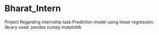# Bharat_Intern
Project Regarding internship task
Prediction model using linear regression.
library used:
pandas
numpy
matplotlib
